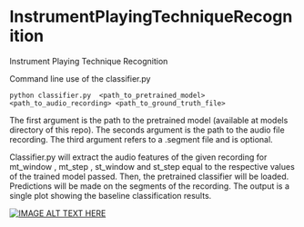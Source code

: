 # InstrumentPlayingTechniqueRecognition
Instrument Playing Technique Recognition


Command line use of the classifier.py

```python classifier.py  <path_to_pretrained_model> <path_to_audio_recording> <path_to_ground_truth_file>```

The first argument is the path to the pretrained model (available at models directory of this repo). The seconds argument is the path to the audio file recording. The third argument refers to a .segment file and is optional. 

Classifier.py will extract the audio features of the given recording for mt_window , mt_step , st_window and st_step equal to the respective values of the trained model passed. Then, the pretrained classifier will be loaded. Predictions will be made on the segments of the recording. The output is a single plot showing the baseline classification results.

[![IMAGE ALT TEXT HERE](https://img.youtube.com/vi/u5Ccj7vwbm4/0.jpg)](https://www.youtube.com/watch?v=u5Ccj7vwbm4)

